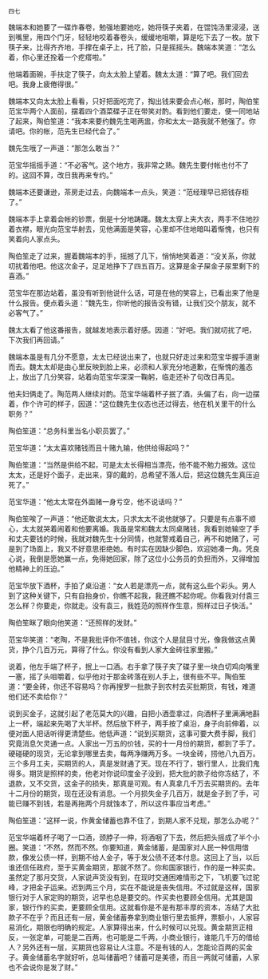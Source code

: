     四七 

   魏端本和她要了一碟炸春卷，勉强地要她吃，她将筷子夹着，在馄饨汤里浸浸，送到嘴里，用四个门牙，轻轻地咬着春卷头，缓缓地咀嚼，算是吃下去了一枚。放下筷子来，比得齐齐地，手撑在桌子上，托了脸，只是摇摇头。魏端本笑道：“怎么着，你心里还拴着一个疙瘩啦。”

   他端着面碗，手扶定了筷子，向太太脸上望着。魏太太道：“算了吧。我们回去吧。我身上疲倦得很。”

   魏端本又向太太脸上看看，只好把面吃完了，掏出钱来要会点心帐，那时，陶伯笙范宝华两个人面前，摆着四个酒菜碟子正在带笑对酌。看到他们要走，便一同地站了起来，陶伯笙道：“我本来要约魏先生喝两盅，你和太太一路我就不勉强了。你请吧。你的帐，范先生已经代会了。”

   魏先生哦了一声道：“那怎么敢当？”

   范宝华摇摇手道：“不必客气。这个地方，我非常之熟。魏先生要付帐也付不了的。这回不算，改日我再来专约。”

   魏端本还要谦逊，茶房走过去，向魏端本一点头，笑道：“范经理早已把钱存柜了。”

   魏端本手上拿着会帐的钞票，倒是十分地踌躇。魏太太穿上夹大衣，两手不住地抄着衣襟，眼光向范宝华射去，见他满面是笑容，心里却不住地暗叫着惭愧，也只有笑着向人家点头。

   陶伯笙走了过来，握着魏端本的手，摇撼了几下，悄悄地笑着道：“没关系，你就叨扰着他吧。他这次金子，足足地挣下了四五百万。这算是金子屎金子尿里剩下的喜酒。”

   范宝华在那边站着，虽没有听到他说什么话，可是在他的笑容上，已看出来了他是什么报告。便点着头道：“魏先生，你听他的报告没有错，让我们交个朋友，就不必客气了。”

   魏太太看了他这番报告，就越发地表示着好感。因道：“好吧。我们就叨扰了吧，下次我们再回请。”

   魏端本虽是有几分不愿意，太太已经说出来了，也就只好走过来和范宝华握手道谢而去。魏太太却是由心里反映到脸上来，必须和人家充分地道歉，在惭愧的羞态上，放出了几分笑容，站着向范宝华深深一鞠躬，临走还补了句改日再见。

   他夫妇俩走了。陶范两人继续对酌。范宝华端着杯子抿了酒，头偏了右，向一边摆着，作个许可的样子，因道：“这位魏先生仪态也还过得去，他在机关里干的什么职务？”

   陶伯笙道：“总务科里当名小职员罢了。”

   范宝华道：“太太喜欢赌钱而且十赌九输，他供给得起吗？”

   陶伯笙道：“当然是供给不起，可是太太长得相当漂亮，他不能不勉力报效。这位太太，还是好个面子，走出来，穿的戴的，总希望不落人后，把这位魏先生真压迫死了。”

   范宝华道：“他太太常在外面赌一身亏空，他不说话吗？”

   陶伯笙唉了一声道：“他还敢说太太，只求太太不说他就够了。只要是有点事不顺心，太太就哭着闹着和他要离婚。我虽是常和魏太太同桌赌钱，我看到她输空了手和丈夫要钱的时候，我就对魏先生十分同情，也就警戒着自己，再不和她赌了，可是到了场面上，我又不好意思拒绝她。有时实在因缺少脚色，欢迎她凑一角。凭良心说，我倒是愿她赢一点，免得她回家，除了这位小公务员的负担而外，又得增加他精神上的压迫。”

   范宝华放下酒杯，手拍了桌沿道：“女人若是漂亮一点，就有这么些个彩头。男人到了这种关键下，只有自抬身价，你瞧不起我，我还瞧不起你呢。你看我对付袁三怎么样？你要走，你就走。没有袁三，我姓范的照样作生意，照样过日子快活。”

   陶伯笙眯了眼向他笑道：“还照样的发财。”

   范宝华笑道：“老陶，不是我批评你不值钱，你这个人是鼠目寸光，像我做这点黄货，挣个几百万元，算得了什么。你没有看到人家大金砖往家里搬。”

   说着，他左手端了杯子，抿上一口酒。右手拿了筷子夹了碟子里一块白切鸡向嘴里一塞，摇了头咀嚼着，似乎他对于那金砖落在别人手上，很有些不平。陶伯笙道：“要金砖，你还不容易吗？你再搜罗一批款子到农村去买批期货，有钱，难道他们还不卖给你？”

   说到买金子，这就引起了老范莫大的兴趣，自把小酒壶拿过，向酒杯子里满满地斟上一杯，端起来先喝了大半杯。然后放下杯子，两手按了桌沿，身子向前伸着，以便对面人把话听得更清楚些。他低声道：“说到买期货，这事可要大费手脚，我们究竟消息欠灵通一点。人家出一万五的价钱，买的十一月份的期货，都到了手了。硬碰硬的现货，无论拿到哪里去卖，每两净赚两万多。一块金砖，捞他八九百万。三个多月工夫，买期货的人，真是发财通了天。现在不行了，银行里人，比我们鬼得多。期货是照样的卖，他老对你说印度金子没到，把大批的款子给你冻结了，不退款，又不交货，这金子的损失，那真是可观。有人真拿几千万去买期货的。去年十二月份的期货，现在还没有消息。一个月损失金子几百万，就是金子到了手，可能已赚不到钱，若是再拖两个月就蚀本了，所以这件事应当考虑。”

   陶伯笙道：“这样一说，作黄金储蓄也靠不住了，到期人家不兑现，那怎么办呢？”

   范宝华端着杯子喝了一口酒，颈脖子一伸，将酒咽了下去，然后把头摇成了半个小圈。笑道：“不然，然而不然。你要知道，黄金储蓄，是国家对人民一种信用借款，像发公债一样，到期不给人金子，等于发公债不还本付息。这回上了当，以后谁还信任政府，至于买黄金期货，那就不然了。你和国家银行，作的是一种买卖。虽然定了那月交货，人家说声货没有到，在现时交通困难情形之下，飞机要飞过驼峰，才把金子运来。迟到两三个月，实在不能说是丧失信用。不过就是这样，国家银行对于人家定购的期货，迟早也总是要交的。作买卖也要顾全信用。尤其是国家，银行作的买卖，更要顾全信用。这就看你是不是有那丰厚的资本，冻结了大批款子不在乎？而且还有一层，黄金储蓄券拿到商业银行里去抵押，票额小，人家容易消化，期限也明确的规定。人家算得出来，什么时候可以兑现。黄金期货正相反，一张定单，可能是二百两，也可能是二千两，小商业银行，谁能几千万的借给人？另外还有一层，买期货也容易让人注意。不是有钱的人，怎能论百两的买金子。黄金储蓄名字就好听，总叫储蓄吧？储蓄可是美德，而且一两就可储蓄，人家也不会说你是发了财。”

